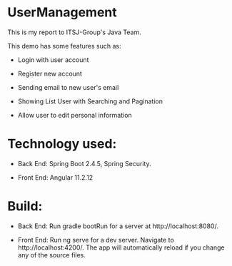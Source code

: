 # UserManagement

This is my report to ITSJ-Group's Java Team.

This demo has some features such as:

- Login with user account

- Register new account

- Sending email to new user's email

- Showing List User with Searching and Pagination

- Allow user to edit personal information

# Technology used:

 - Back End: Spring Boot 2.4.5, Spring Security.

 - Front End: Angular 11.2.12

# Build:

 - Back End: Run gradle bootRun for a server at http://localhost:8080/.

 - Front End: Run ng serve for a dev server. Navigate to http://localhost:4200/. The app will automatically reload if you change any of the source files.
